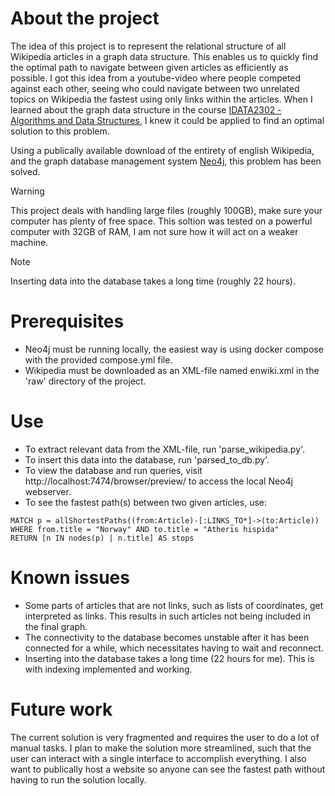 # About the project
The idea of this project is to represent the relational structure of all Wikipedia articles in a graph data structure.
This enables us to quickly find the optimal path to navigate between given articles as efficiently as possible.
I got this idea from a youtube-video where people competed against each other,
seeing who could navigate between two unrelated topics on Wikipedia the fastest using only links within the articles.
When I learned about the graph data structure in the course [IDATA2302 - Algorithms and Data Structures](https://www.ntnu.edu/studies/courses/IDATA2302/2024#tab=omEmnet),
I knew it could be applied to find an optimal solution to this problem.

Using a publically available download of the entirety of english Wikipedia, and the graph database management system [Neo4j](https://neo4j.com/), this problem has been solved.

> [!WARNING]  
> This project deals with handling large files (roughly 100GB), make sure your computer has plenty of free space. This soltion was tested on a powerful computer with 32GB of RAM, I am not sure how it will act on a weaker machine.

> [!NOTE]
> Inserting data into the database takes a long time (roughly 22 hours).

# Prerequisites
- Neo4j must be running locally, the easiest way is using docker compose with the provided compose.yml file.
- Wikipedia must be downloaded as an XML-file named enwiki.xml in the 'raw' directory of the project.

# Use
- To extract relevant data from the XML-file, run 'parse_wikipedia.py'.
- To insert this data into the database, run 'parsed_to_db.py'.
- To view the database and run queries, visit http://localhost:7474/browser/preview/ to access the local Neo4j webserver.
- To see the fastest path(s) between two given articles, use:
```cypher
MATCH p = allShortestPaths((from:Article)-[:LINKS_TO*]->(to:Article))
WHERE from.title = "Norway" AND to.title = "Atheris hispida"
RETURN [n IN nodes(p) | n.title] AS stops

```

# Known issues
- Some parts of articles that are not links, such as lists of coordinates, get interpreted as links. This results in such articles not being included in the final graph.
- The connectivity to the database becomes unstable after it has been connected for a while, which necessitates having to wait and reconnect.
- Inserting into the database takes a long time (22 hours for me). This is with indexing implemented and working.

# Future work
The current solution is very fragmented and requires the user to do a lot of manual tasks.
I plan to make the solution more streamlined, such that the user can interact with a single interface to accomplish everything.
I also want to publically host a website so anyone can see the fastest path without having to run the solution locally.

